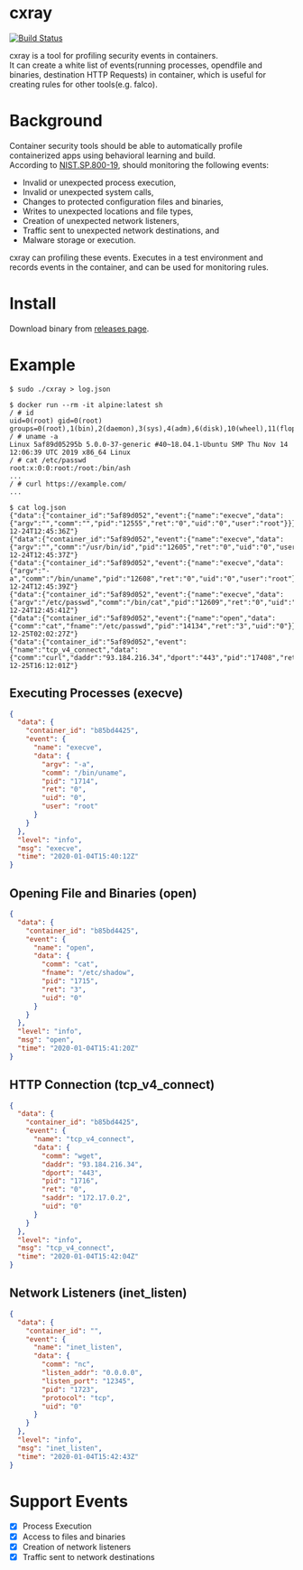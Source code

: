 # cxray

[![Build Status](https://mrtc0.semaphoreci.com/badges/cxray/branches/master.svg)](https://semaphoreci.com/mrtc0/cxray)

cxray is a tool for profiling security events in containers.  
It can create a white list of events(running processes, opendfile and binaries, destination HTTP Requests) in container, which is useful for creating rules for other tools(e.g. falco).

# Background

Container security tools should be able to automatically profile containerized apps using behavioral learning and build.  
According to [NIST.SP.800-19](https://nvlpubs.nist.gov/nistpubs/SpecialPublications/NIST.SP.800-190.pdf), should monitoring the following events:

 * Invalid or unexpected process execution,
 * Invalid or unexpected system calls,
 * Changes to protected configuration files and binaries,
 * Writes to unexpected locations and file types,
 * Creation of unexpected network listeners,
 * Traffic sent to unexpected network destinations, and
 * Malware storage or execution.

cxray can profiling these events. Executes in a test environment and records events in the container, and can be used for monitoring rules.  

# Install

Download binary from [releases page](https://github.com/mrtc0/cxray/releases).  

# Example

```shell
$ sudo ./cxray > log.json

$ docker run --rm -it alpine:latest sh
/ # id
uid=0(root) gid=0(root) groups=0(root),1(bin),2(daemon),3(sys),4(adm),6(disk),10(wheel),11(floppy),20(dialout),26(tape),27(video)
/ # uname -a
Linux 5af89d05295b 5.0.0-37-generic #40~18.04.1-Ubuntu SMP Thu Nov 14 12:06:39 UTC 2019 x86_64 Linux
/ # cat /etc/passwd
root:x:0:0:root:/root:/bin/ash
...
/ # curl https://example.com/
...

$ cat log.json
{"data":{"container_id":"5af89d052","event":{"name":"execve","data":{"argv":"","comm":"","pid":"12555","ret":"0","uid":"0","user":"root"}}},"level":"info","msg":"execve","time":"2019-12-24T12:45:36Z"}
{"data":{"container_id":"5af89d052","event":{"name":"execve","data":{"argv":"","comm":"/usr/bin/id","pid":"12605","ret":"0","uid":"0","user":"root"}}},"level":"info","msg":"execve","time":"2019-12-24T12:45:37Z"}
{"data":{"container_id":"5af89d052","event":{"name":"execve","data":{"argv":"-a","comm":"/bin/uname","pid":"12608","ret":"0","uid":"0","user":"root"}}},"level":"info","msg":"execve","time":"2019-12-24T12:45:39Z"}
{"data":{"container_id":"5af89d052","event":{"name":"execve","data":{"argv":"/etc/passwd","comm":"/bin/cat","pid":"12609","ret":"0","uid":"0","user":"root"}}},"level":"info","msg":"execve","time":"2019-12-24T12:45:41Z"}
{"data":{"container_id":"5af89d052","event":{"name":"open","data":{"comm":"cat","fname":"/etc/passwd","pid":"14134","ret":"3","uid":"0"}}},"level":"info","msg":"open","time":"2019-12-25T02:02:27Z"}
{"data":{"container_id":"5af89d052","event":{"name":"tcp_v4_connect","data":{"comm":"curl","daddr":"93.184.216.34","dport":"443","pid":"17408","ret":"0","saddr":"172.17.0.2","uid":"0"}}},"level":"info","msg":"tcp_v4_connect","time":"2019-12-25T16:12:01Z"}
```

## Executing Processes (execve)

```json
{
  "data": {
    "container_id": "b85bd4425",
    "event": {
      "name": "execve",
      "data": {
        "argv": "-a",
        "comm": "/bin/uname",
        "pid": "1714",
        "ret": "0",
        "uid": "0",
        "user": "root"
      }
    }
  },
  "level": "info",
  "msg": "execve",
  "time": "2020-01-04T15:40:12Z"
}
```

## Opening File and Binaries (open)

```json
{
  "data": {
    "container_id": "b85bd4425",
    "event": {
      "name": "open",
      "data": {
        "comm": "cat",
        "fname": "/etc/shadow",
        "pid": "1715",
        "ret": "3",
        "uid": "0"
      }
    }
  },
  "level": "info",
  "msg": "open",
  "time": "2020-01-04T15:41:20Z"
}
```

## HTTP Connection (tcp_v4_connect)

```json
{
  "data": {
    "container_id": "b85bd4425",
    "event": {
      "name": "tcp_v4_connect",
      "data": {
        "comm": "wget",
        "daddr": "93.184.216.34",
        "dport": "443",
        "pid": "1716",
        "ret": "0",
        "saddr": "172.17.0.2",
        "uid": "0"
      }
    }
  },
  "level": "info",
  "msg": "tcp_v4_connect",
  "time": "2020-01-04T15:42:04Z"
}
```

## Network Listeners (inet_listen)

```json
{
  "data": {
    "container_id": "",
    "event": {
      "name": "inet_listen",
      "data": {
        "comm": "nc",
        "listen_addr": "0.0.0.0",
        "listen_port": "12345",
        "pid": "1723",
        "protocol": "tcp",
        "uid": "0"
      }
    }
  },
  "level": "info",
  "msg": "inet_listen",
  "time": "2020-01-04T15:42:43Z"
}
```

# Support Events

 * [x] Process Execution
 * [x] Access to files and binaries
 * [x] Creation of network listeners
 * [x] Traffic sent to network destinations
